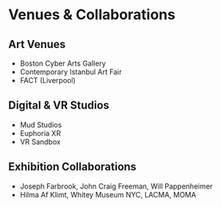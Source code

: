 # Venues & Collaborations

## Art Venues
- Boston Cyber Arts Gallery
- Contemporary Istanbul Art Fair
- FACT (Liverpool)

## Digital & VR Studios
- Mud Studios
- Euphoria XR
- VR Sandbox

## Exhibition Collaborations
- Joseph Farbrook, John Craig Freeman, Will Pappenheimer
- Hilma Af Klimt, Whitey Museum NYC, LACMA, MOMA